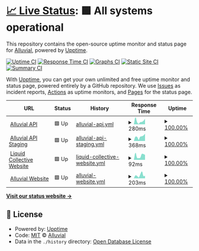 # [📈 Live Status](https://demo.upptime.js.org): <!--live status--> **🟩 All systems operational**

This repository contains the open-source uptime monitor and status page for [Alluvial](https://alluvial.finance), powered by [Upptime](https://github.com/upptime/upptime).

[![Uptime CI](https://github.com/alluvialfinance/upptime/workflows/Uptime%20CI/badge.svg)](https://github.com/alluvialfinance/upptime/actions?query=workflow%3A%22Uptime+CI%22)
[![Response Time CI](https://github.com/alluvialfinance/upptime/workflows/Response%20Time%20CI/badge.svg)](https://github.com/alluvialfinance/upptime/actions?query=workflow%3A%22Response+Time+CI%22)
[![Graphs CI](https://github.com/alluvialfinance/upptime/workflows/Graphs%20CI/badge.svg)](https://github.com/alluvialfinance/upptime/actions?query=workflow%3A%22Graphs+CI%22)
[![Static Site CI](https://github.com/alluvialfinance/upptime/workflows/Static%20Site%20CI/badge.svg)](https://github.com/alluvialfinance/upptime/actions?query=workflow%3A%22Static+Site+CI%22)
[![Summary CI](https://github.com/alluvialfinance/upptime/workflows/Summary%20CI/badge.svg)](https://github.com/alluvialfinance/upptime/actions?query=workflow%3A%22Summary+CI%22)

With [Upptime](https://upptime.js.org), you can get your own unlimited and free uptime monitor and status page, powered entirely by a GitHub repository. We use [Issues](https://github.com/alluvialfinance/upptime/issues) as incident reports, [Actions](https://github.com/alluvialfinance/upptime/actions) as uptime monitors, and [Pages](https://demo.upptime.js.org) for the status page.

<!--start: status pages-->
<!-- This summary is generated by Upptime (https://github.com/upptime/upptime) -->
<!-- Do not edit this manually, your changes will be overwritten -->
<!-- prettier-ignore -->
| URL | Status | History | Response Time | Uptime |
| --- | ------ | ------- | ------------- | ------ |
| <img alt="" src="https://icons.duckduckgo.com/ip3/api.alluvial.finance.ico" height="13"> [Alluvial API](https://api.alluvial.finance) | 🟩 Up | [alluvial-api.yml](https://github.com/AlluvialFinance/upptime/commits/HEAD/history/alluvial-api.yml) | <details><summary><img alt="Response time graph" src="./graphs/alluvial-api/response-time-week.png" height="20"> 280ms</summary><br><a href="https://status.alluvial.finance/history/alluvial-api"><img alt="Response time 393" src="https://img.shields.io/endpoint?url=https%3A%2F%2Fraw.githubusercontent.com%2FAlluvialFinance%2Fupptime%2FHEAD%2Fapi%2Falluvial-api%2Fresponse-time.json"></a><br><a href="https://status.alluvial.finance/history/alluvial-api"><img alt="24-hour response time 79" src="https://img.shields.io/endpoint?url=https%3A%2F%2Fraw.githubusercontent.com%2FAlluvialFinance%2Fupptime%2FHEAD%2Fapi%2Falluvial-api%2Fresponse-time-day.json"></a><br><a href="https://status.alluvial.finance/history/alluvial-api"><img alt="7-day response time 280" src="https://img.shields.io/endpoint?url=https%3A%2F%2Fraw.githubusercontent.com%2FAlluvialFinance%2Fupptime%2FHEAD%2Fapi%2Falluvial-api%2Fresponse-time-week.json"></a><br><a href="https://status.alluvial.finance/history/alluvial-api"><img alt="30-day response time 380" src="https://img.shields.io/endpoint?url=https%3A%2F%2Fraw.githubusercontent.com%2FAlluvialFinance%2Fupptime%2FHEAD%2Fapi%2Falluvial-api%2Fresponse-time-month.json"></a><br><a href="https://status.alluvial.finance/history/alluvial-api"><img alt="1-year response time 393" src="https://img.shields.io/endpoint?url=https%3A%2F%2Fraw.githubusercontent.com%2FAlluvialFinance%2Fupptime%2FHEAD%2Fapi%2Falluvial-api%2Fresponse-time-year.json"></a></details> | <details><summary><a href="https://status.alluvial.finance/history/alluvial-api">100.00%</a></summary><a href="https://status.alluvial.finance/history/alluvial-api"><img alt="All-time uptime 99.95%" src="https://img.shields.io/endpoint?url=https%3A%2F%2Fraw.githubusercontent.com%2FAlluvialFinance%2Fupptime%2FHEAD%2Fapi%2Falluvial-api%2Fuptime.json"></a><br><a href="https://status.alluvial.finance/history/alluvial-api"><img alt="24-hour uptime 100.00%" src="https://img.shields.io/endpoint?url=https%3A%2F%2Fraw.githubusercontent.com%2FAlluvialFinance%2Fupptime%2FHEAD%2Fapi%2Falluvial-api%2Fuptime-day.json"></a><br><a href="https://status.alluvial.finance/history/alluvial-api"><img alt="7-day uptime 100.00%" src="https://img.shields.io/endpoint?url=https%3A%2F%2Fraw.githubusercontent.com%2FAlluvialFinance%2Fupptime%2FHEAD%2Fapi%2Falluvial-api%2Fuptime-week.json"></a><br><a href="https://status.alluvial.finance/history/alluvial-api"><img alt="30-day uptime 100.00%" src="https://img.shields.io/endpoint?url=https%3A%2F%2Fraw.githubusercontent.com%2FAlluvialFinance%2Fupptime%2FHEAD%2Fapi%2Falluvial-api%2Fuptime-month.json"></a><br><a href="https://status.alluvial.finance/history/alluvial-api"><img alt="1-year uptime 99.95%" src="https://img.shields.io/endpoint?url=https%3A%2F%2Fraw.githubusercontent.com%2FAlluvialFinance%2Fupptime%2FHEAD%2Fapi%2Falluvial-api%2Fuptime-year.json"></a></details>
| <img alt="" src="https://icons.duckduckgo.com/ip3/api.staging.alluvial.finance.ico" height="13"> [Alluvial API Staging](https://api.staging.alluvial.finance) | 🟩 Up | [alluvial-api-staging.yml](https://github.com/AlluvialFinance/upptime/commits/HEAD/history/alluvial-api-staging.yml) | <details><summary><img alt="Response time graph" src="./graphs/alluvial-api-staging/response-time-week.png" height="20"> 368ms</summary><br><a href="https://status.alluvial.finance/history/alluvial-api-staging"><img alt="Response time 386" src="https://img.shields.io/endpoint?url=https%3A%2F%2Fraw.githubusercontent.com%2FAlluvialFinance%2Fupptime%2FHEAD%2Fapi%2Falluvial-api-staging%2Fresponse-time.json"></a><br><a href="https://status.alluvial.finance/history/alluvial-api-staging"><img alt="24-hour response time 92" src="https://img.shields.io/endpoint?url=https%3A%2F%2Fraw.githubusercontent.com%2FAlluvialFinance%2Fupptime%2FHEAD%2Fapi%2Falluvial-api-staging%2Fresponse-time-day.json"></a><br><a href="https://status.alluvial.finance/history/alluvial-api-staging"><img alt="7-day response time 368" src="https://img.shields.io/endpoint?url=https%3A%2F%2Fraw.githubusercontent.com%2FAlluvialFinance%2Fupptime%2FHEAD%2Fapi%2Falluvial-api-staging%2Fresponse-time-week.json"></a><br><a href="https://status.alluvial.finance/history/alluvial-api-staging"><img alt="30-day response time 374" src="https://img.shields.io/endpoint?url=https%3A%2F%2Fraw.githubusercontent.com%2FAlluvialFinance%2Fupptime%2FHEAD%2Fapi%2Falluvial-api-staging%2Fresponse-time-month.json"></a><br><a href="https://status.alluvial.finance/history/alluvial-api-staging"><img alt="1-year response time 386" src="https://img.shields.io/endpoint?url=https%3A%2F%2Fraw.githubusercontent.com%2FAlluvialFinance%2Fupptime%2FHEAD%2Fapi%2Falluvial-api-staging%2Fresponse-time-year.json"></a></details> | <details><summary><a href="https://status.alluvial.finance/history/alluvial-api-staging">100.00%</a></summary><a href="https://status.alluvial.finance/history/alluvial-api-staging"><img alt="All-time uptime 99.92%" src="https://img.shields.io/endpoint?url=https%3A%2F%2Fraw.githubusercontent.com%2FAlluvialFinance%2Fupptime%2FHEAD%2Fapi%2Falluvial-api-staging%2Fuptime.json"></a><br><a href="https://status.alluvial.finance/history/alluvial-api-staging"><img alt="24-hour uptime 100.00%" src="https://img.shields.io/endpoint?url=https%3A%2F%2Fraw.githubusercontent.com%2FAlluvialFinance%2Fupptime%2FHEAD%2Fapi%2Falluvial-api-staging%2Fuptime-day.json"></a><br><a href="https://status.alluvial.finance/history/alluvial-api-staging"><img alt="7-day uptime 100.00%" src="https://img.shields.io/endpoint?url=https%3A%2F%2Fraw.githubusercontent.com%2FAlluvialFinance%2Fupptime%2FHEAD%2Fapi%2Falluvial-api-staging%2Fuptime-week.json"></a><br><a href="https://status.alluvial.finance/history/alluvial-api-staging"><img alt="30-day uptime 99.98%" src="https://img.shields.io/endpoint?url=https%3A%2F%2Fraw.githubusercontent.com%2FAlluvialFinance%2Fupptime%2FHEAD%2Fapi%2Falluvial-api-staging%2Fuptime-month.json"></a><br><a href="https://status.alluvial.finance/history/alluvial-api-staging"><img alt="1-year uptime 99.92%" src="https://img.shields.io/endpoint?url=https%3A%2F%2Fraw.githubusercontent.com%2FAlluvialFinance%2Fupptime%2FHEAD%2Fapi%2Falluvial-api-staging%2Fuptime-year.json"></a></details>
| <img alt="" src="https://icons.duckduckgo.com/ip3/liquidcollective.io.ico" height="13"> [Liquid Collective Website](https://liquidcollective.io) | 🟩 Up | [liquid-collective-website.yml](https://github.com/AlluvialFinance/upptime/commits/HEAD/history/liquid-collective-website.yml) | <details><summary><img alt="Response time graph" src="./graphs/liquid-collective-website/response-time-week.png" height="20"> 92ms</summary><br><a href="https://status.alluvial.finance/history/liquid-collective-website"><img alt="Response time 126" src="https://img.shields.io/endpoint?url=https%3A%2F%2Fraw.githubusercontent.com%2FAlluvialFinance%2Fupptime%2FHEAD%2Fapi%2Fliquid-collective-website%2Fresponse-time.json"></a><br><a href="https://status.alluvial.finance/history/liquid-collective-website"><img alt="24-hour response time 57" src="https://img.shields.io/endpoint?url=https%3A%2F%2Fraw.githubusercontent.com%2FAlluvialFinance%2Fupptime%2FHEAD%2Fapi%2Fliquid-collective-website%2Fresponse-time-day.json"></a><br><a href="https://status.alluvial.finance/history/liquid-collective-website"><img alt="7-day response time 92" src="https://img.shields.io/endpoint?url=https%3A%2F%2Fraw.githubusercontent.com%2FAlluvialFinance%2Fupptime%2FHEAD%2Fapi%2Fliquid-collective-website%2Fresponse-time-week.json"></a><br><a href="https://status.alluvial.finance/history/liquid-collective-website"><img alt="30-day response time 118" src="https://img.shields.io/endpoint?url=https%3A%2F%2Fraw.githubusercontent.com%2FAlluvialFinance%2Fupptime%2FHEAD%2Fapi%2Fliquid-collective-website%2Fresponse-time-month.json"></a><br><a href="https://status.alluvial.finance/history/liquid-collective-website"><img alt="1-year response time 126" src="https://img.shields.io/endpoint?url=https%3A%2F%2Fraw.githubusercontent.com%2FAlluvialFinance%2Fupptime%2FHEAD%2Fapi%2Fliquid-collective-website%2Fresponse-time-year.json"></a></details> | <details><summary><a href="https://status.alluvial.finance/history/liquid-collective-website">100.00%</a></summary><a href="https://status.alluvial.finance/history/liquid-collective-website"><img alt="All-time uptime 100.00%" src="https://img.shields.io/endpoint?url=https%3A%2F%2Fraw.githubusercontent.com%2FAlluvialFinance%2Fupptime%2FHEAD%2Fapi%2Fliquid-collective-website%2Fuptime.json"></a><br><a href="https://status.alluvial.finance/history/liquid-collective-website"><img alt="24-hour uptime 100.00%" src="https://img.shields.io/endpoint?url=https%3A%2F%2Fraw.githubusercontent.com%2FAlluvialFinance%2Fupptime%2FHEAD%2Fapi%2Fliquid-collective-website%2Fuptime-day.json"></a><br><a href="https://status.alluvial.finance/history/liquid-collective-website"><img alt="7-day uptime 100.00%" src="https://img.shields.io/endpoint?url=https%3A%2F%2Fraw.githubusercontent.com%2FAlluvialFinance%2Fupptime%2FHEAD%2Fapi%2Fliquid-collective-website%2Fuptime-week.json"></a><br><a href="https://status.alluvial.finance/history/liquid-collective-website"><img alt="30-day uptime 100.00%" src="https://img.shields.io/endpoint?url=https%3A%2F%2Fraw.githubusercontent.com%2FAlluvialFinance%2Fupptime%2FHEAD%2Fapi%2Fliquid-collective-website%2Fuptime-month.json"></a><br><a href="https://status.alluvial.finance/history/liquid-collective-website"><img alt="1-year uptime 100.00%" src="https://img.shields.io/endpoint?url=https%3A%2F%2Fraw.githubusercontent.com%2FAlluvialFinance%2Fupptime%2FHEAD%2Fapi%2Fliquid-collective-website%2Fuptime-year.json"></a></details>
| <img alt="" src="https://icons.duckduckgo.com/ip3/alluvial.finance.ico" height="13"> [Alluvial Website](https://alluvial.finance) | 🟩 Up | [alluvial-website.yml](https://github.com/AlluvialFinance/upptime/commits/HEAD/history/alluvial-website.yml) | <details><summary><img alt="Response time graph" src="./graphs/alluvial-website/response-time-week.png" height="20"> 203ms</summary><br><a href="https://status.alluvial.finance/history/alluvial-website"><img alt="Response time 218" src="https://img.shields.io/endpoint?url=https%3A%2F%2Fraw.githubusercontent.com%2FAlluvialFinance%2Fupptime%2FHEAD%2Fapi%2Falluvial-website%2Fresponse-time.json"></a><br><a href="https://status.alluvial.finance/history/alluvial-website"><img alt="24-hour response time 441" src="https://img.shields.io/endpoint?url=https%3A%2F%2Fraw.githubusercontent.com%2FAlluvialFinance%2Fupptime%2FHEAD%2Fapi%2Falluvial-website%2Fresponse-time-day.json"></a><br><a href="https://status.alluvial.finance/history/alluvial-website"><img alt="7-day response time 203" src="https://img.shields.io/endpoint?url=https%3A%2F%2Fraw.githubusercontent.com%2FAlluvialFinance%2Fupptime%2FHEAD%2Fapi%2Falluvial-website%2Fresponse-time-week.json"></a><br><a href="https://status.alluvial.finance/history/alluvial-website"><img alt="30-day response time 253" src="https://img.shields.io/endpoint?url=https%3A%2F%2Fraw.githubusercontent.com%2FAlluvialFinance%2Fupptime%2FHEAD%2Fapi%2Falluvial-website%2Fresponse-time-month.json"></a><br><a href="https://status.alluvial.finance/history/alluvial-website"><img alt="1-year response time 218" src="https://img.shields.io/endpoint?url=https%3A%2F%2Fraw.githubusercontent.com%2FAlluvialFinance%2Fupptime%2FHEAD%2Fapi%2Falluvial-website%2Fresponse-time-year.json"></a></details> | <details><summary><a href="https://status.alluvial.finance/history/alluvial-website">100.00%</a></summary><a href="https://status.alluvial.finance/history/alluvial-website"><img alt="All-time uptime 100.00%" src="https://img.shields.io/endpoint?url=https%3A%2F%2Fraw.githubusercontent.com%2FAlluvialFinance%2Fupptime%2FHEAD%2Fapi%2Falluvial-website%2Fuptime.json"></a><br><a href="https://status.alluvial.finance/history/alluvial-website"><img alt="24-hour uptime 100.00%" src="https://img.shields.io/endpoint?url=https%3A%2F%2Fraw.githubusercontent.com%2FAlluvialFinance%2Fupptime%2FHEAD%2Fapi%2Falluvial-website%2Fuptime-day.json"></a><br><a href="https://status.alluvial.finance/history/alluvial-website"><img alt="7-day uptime 100.00%" src="https://img.shields.io/endpoint?url=https%3A%2F%2Fraw.githubusercontent.com%2FAlluvialFinance%2Fupptime%2FHEAD%2Fapi%2Falluvial-website%2Fuptime-week.json"></a><br><a href="https://status.alluvial.finance/history/alluvial-website"><img alt="30-day uptime 100.00%" src="https://img.shields.io/endpoint?url=https%3A%2F%2Fraw.githubusercontent.com%2FAlluvialFinance%2Fupptime%2FHEAD%2Fapi%2Falluvial-website%2Fuptime-month.json"></a><br><a href="https://status.alluvial.finance/history/alluvial-website"><img alt="1-year uptime 100.00%" src="https://img.shields.io/endpoint?url=https%3A%2F%2Fraw.githubusercontent.com%2FAlluvialFinance%2Fupptime%2FHEAD%2Fapi%2Falluvial-website%2Fuptime-year.json"></a></details>

<!--end: status pages-->

[**Visit our status website →**](https://demo.upptime.js.org)

## 📄 License

- Powered by: [Upptime](https://github.com/upptime/upptime)
- Code: [MIT](./LICENSE) © [Alluvial](https://alluvial.finance)
- Data in the `./history` directory: [Open Database License](https://opendatacommons.org/licenses/odbl/1-0/)
